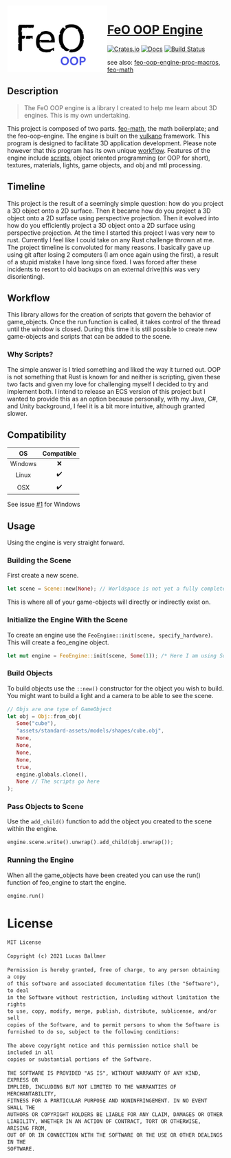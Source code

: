 <img align="left" alt="" src="./assets/standard-assets/textures/feo-oop-engine-logo.png" height="155" />

# [FeO OOP Engine](https://github.com/littleTitan/feo-oop-engine) <!-- (https://feo-oop-engine.rs) -->

[![Crates.io](https://img.shields.io/crates/v/feo-oop-engine.svg)](https://crates.io/crates/feo-oop-engine)
[![Docs](https://docs.rs/feo-oop-engine/badge.svg)](https://docs.rs/feo-oop-engine)
[![Build Status](https://github.com/littleTitan/feo-oop-engine/workflows/Rust/badge.svg)](https://github.com/littleTitan/feo-oop-engine/actions?query=workflow%3ARust)

see also: [feo-oop-engine-proc-macros](https://github.com/littleTitan/feo-oop-engine/tree/main/feo-oop-engine-proc-macros), [feo-math](https://github.com/littleTitan/feo-math)

## Description

> The FeO OOP engine is a library I created to help me learn about 3D engines. This is my own undertaking.

This project is composed of two parts. [feo-math](https://github.com/littleTitan/feo-math), the math boilerplate; and the feo-oop-engine. The engine is built on the [vulkano](https://vulkano.rs) framework. This program is designed to facilitate 3D application development. Please note however that this program has its own unique [workflow](##workflow). Features of the engine include [scripts](###scripts), object oriented programming (or OOP for short), textures, materials, lights, game objects, and obj and mtl processing.

## Timeline
This project is the result of a seemingly simple question: how do you project a 3D object onto a 2D surface. Then it became how do you project a 3D object onto a 2D surface using perspective projection. Then it evolved into how do you efficiently project a 3D object onto a 2D surface using perspective projection. At the time I started this project I was very new to rust. Currently I feel like I could take on any Rust challenge thrown at me. The project timeline is convoluted for many reasons. I basically gave up using git after losing 2 computers (I am once again using the first), a result of a stupid mistake I have long since fixed. I was forced after these incidents to resort to old backups on an external drive(this was very disorienting). 

## Workflow
This library allows for the creation of scripts that govern the behavior of game_objects. Once the run function is called, it takes control of the thread until the window is closed. During this time it is still possible to create new game-objects and scripts that can be added to the scene.

### Why Scripts?
The simple answer is I tried something and liked the way it turned out. OOP is not something that Rust is known for and neither is scripting, given these two facts and given my love for challenging myself I decided to try and implement both. I intend to release an ECS version of this project but I wanted to provide this as an option because personally, with my Java, C#, and Unity background, I feel it is a bit more intuitive, although granted slower.

## Compatibility

|  OS     | Compatible         |
| :-----: | :----------------: |
| Windows | :x:                |
| Linux   | :heavy_check_mark: |
| OSX     | :heavy_check_mark: |

See issue [#1](/../../issues/1) for Windows

## Usage
Using the engine is very straight forward.

### Building the Scene
First create a new scene.
```rust
let scene = Scene::new(None); // Worldspace is not yet a fully completed feature
```
This is where all of your game-objects will directly or indirectly exist on. 

### Initialize the Engine With the Scene
To create an engine use the `FeoEngine::init(scene, specify_hardware)`. This will create a feo_engine object.
```rust
let mut engine = FeoEngine::init(scene, Some(1)); /* Here I am using Some(1) to choose the first hardware that can support the engine. If you do not know what you want to use use None and you will be prompted with a list of the options. */
```

### Build Objects
To build objects use the `::new()` constructor for the object you wish to build. You might want to build a light and a camera to be able to see the scene.
```rust
// Objs are one type of GameObject
let obj = Obj::from_obj(
   Some("cube"), 
   "assets/standard-assets/models/shapes/cube.obj",
   None,
   None,
   None,
   None,
   true,
   engine.globals.clone(),
   None // The scripts go here
);
```

### Pass Objects to Scene
Use the `add_child()` function to add the object you created to the scene within the engine.
```rust
engine.scene.write().unwrap().add_child(obj.unwrap());
```

### Running the Engine
When all the game_objects have been created you can use the run() function of feo_engine to start the engine.
```rust
engine.run()
```

# License 
```LICENSE
MIT License

Copyright (c) 2021 Lucas Ballmer

Permission is hereby granted, free of charge, to any person obtaining a copy
of this software and associated documentation files (the "Software"), to deal
in the Software without restriction, including without limitation the rights
to use, copy, modify, merge, publish, distribute, sublicense, and/or sell
copies of the Software, and to permit persons to whom the Software is
furnished to do so, subject to the following conditions:

The above copyright notice and this permission notice shall be included in all
copies or substantial portions of the Software.

THE SOFTWARE IS PROVIDED "AS IS", WITHOUT WARRANTY OF ANY KIND, EXPRESS OR
IMPLIED, INCLUDING BUT NOT LIMITED TO THE WARRANTIES OF MERCHANTABILITY,
FITNESS FOR A PARTICULAR PURPOSE AND NONINFRINGEMENT. IN NO EVENT SHALL THE
AUTHORS OR COPYRIGHT HOLDERS BE LIABLE FOR ANY CLAIM, DAMAGES OR OTHER
LIABILITY, WHETHER IN AN ACTION OF CONTRACT, TORT OR OTHERWISE, ARISING FROM,
OUT OF OR IN CONNECTION WITH THE SOFTWARE OR THE USE OR OTHER DEALINGS IN THE
SOFTWARE.
```